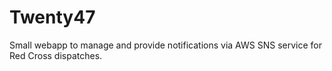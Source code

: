 Twenty47
========

Small webapp to manage and provide notifications via AWS SNS service for Red Cross dispatches.
